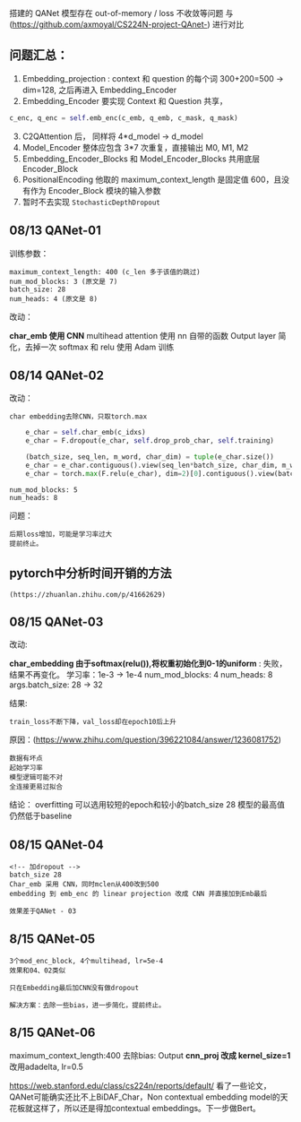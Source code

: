 搭建的 QANet 模型存在 out-of-memory / loss 不收敛等问题
与 (https://github.com/axmoyal/CS224N-project-QAnet-) 进行对比

## 问题汇总：

1. Embedding_projection : context 和 question 的每个词 300+200=500 -> dim=128, 之后再进入 Embedding_Encoder
2. Embedding_Encoder 要实现 Context 和 Question 共享，

```python
c_enc, q_enc = self.emb_enc(c_emb, q_emb, c_mask, q_mask)
```

3. C2QAttention 后， 同样将 4\*d_model -> d_model
4. Model_Encoder 整体应包含 3\*7 次重复，直接输出 M0, M1, M2
5. Embedding_Encoder_Blocks 和 Model_Encoder_Blocks 共用底层 Encoder_Block
6. PositionalEncoding 他取的 maximum_context_length 是固定值 600，且没有作为 Encoder_Block 模块的输入参数
7. 暂时不去实现 `StochasticDepthDropout`

## 08/13 QANet-01

训练参数：

    maximum_context_length: 400 (c_len 多于该值的跳过)
    num_mod_blocks: 3 (原文是 7)
    batch_size: 28
    num_heads: 4 (原文是 8)

改动：

**char_emb 使用 CNN**
    multihead attention 使用 nn 自带的函数
    Output layer 简化，去掉一次 softmax 和 relu
    使用 Adam 训练

## 08/14 QANet-02

改动：

    char embedding去除CNN，只取torch.max
    
```python
    e_char = self.char_emb(c_idxs)
    e_char = F.dropout(e_char, self.drop_prob_char, self.training)

    (batch_size, seq_len, m_word, char_dim) = tuple(e_char.size())
    e_char = e_char.contiguous().view(seq_len*batch_size, char_dim, m_word)
    e_char = torch.max(F.relu(e_char), dim=2)[0].contiguous().view(batch_size, seq_len, char_dim)
```
    num_mod_blocks: 5
    num_heads: 8

问题：
    
    后期loss增加，可能是学习率过大
    提前终止。

## pytorch中分析时间开销的方法
    (https://zhuanlan.zhihu.com/p/41662629)



## 08/15 QANet-03

改动:

**char_embedding 由于softmax(relu()),将权重初始化到0-1的uniform** : 失败，结果不再变化。
学习率：1e-3 -> 1e-4
num_mod_blocks: 4
num_heads: 8
args.batch_size: 28 -> 32


结果:

    train_loss不断下降，val_loss却在epoch10后上升

原因：(https://www.zhihu.com/question/396221084/answer/1236081752)

    数据有坏点
    起始学习率
    模型逻辑可能不对
    全连接更易过拟合

结论：
    overfitting
    可以选用较短的epoch和较小的batch_size 28
    模型的最高值仍然低于baseline



## 08/15 QANet-04
    <!-- 加dropout -->
    batch_size 28
    Char_emb 采用 CNN，同时mclen从400改到500
    embedding 到 emb_enc 的 linear projection 改成 CNN 并直接加到Emb最后

    效果差于QANet - 03

## 8/15 QANet-05
    3个mod_enc_block, 4个multihead, lr=5e-4
    效果和04、02类似

    只在Embedding最后加CNN没有做dropout

    解决方案：去除一些bias，进一步简化，提前终止。

## 8/15 QANet-06
maximum_context_length:400
去除bias: Output
**cnn_proj 改成 kernel_size=1**
改用adadelta, lr=0.5

<https://web.stanford.edu/class/cs224n/reports/default/>
看了一些论文，QANet可能确实还比不上BiDAF_Char，Non contextual embedding model的天花板就这样了，所以还是得加contextual embeddings。下一步做Bert。

